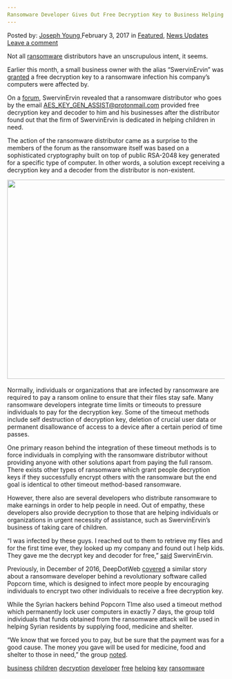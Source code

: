```yaml
---
Ransomware Developer Gives Out Free Decryption Key to Business Helping Children"
---
```

<article class="post-listing post-17955 post type-post status-publish format-standard has-post-thumbnail hentry  tag-business tag-children tag-decryption tag-developer tag-free tag-helping tag-key tag-ransomware">
<div class="post-inner">
    <span>Posted by: <a href="https://www.deepdotweb.com/author/josephyoung/" title="">Joseph Young </a></span>
<span>February 3, 2017</span>
<span>in <a href="https://www.deepdotweb.com/category/deepdot-news/" rel="category tag">Featured</a>, <a href="https://www.deepdotweb.com/category/news-updates/" rel="category tag">News Updates</a></span>
<span><a href="https://www.deepdotweb.com/2017/02/03/ransomware-developer-gives-free-decryption-key-business-helping-children/#respond">Leave a comment</a></span>
</p>
<div class="clear"></div>
    
<p>Not all <a href="https://www.deepdotweb.com/2017/01/14/goldeneye-ransomware-sending-companies-fake-job-applications/">ransomware</a> distributors have an unscrupulous intent, it seems.</p>
<p>Earlier this month, a small business owner with the alias “SwervinErvin” was <a href="https://twitter.com/notdan/status/821587540474023940">granted</a> a free decryption key to a ransomware infection his company’s computers were affected by.</p>
<p>On a <a href="https://www.bleepingcomputer.com/forums/t/634258/aes-key-gen-assistprotonmailcom-help-support/">forum</a>, SwervinErvin revealed that a ransomware distributor who goes by the email <a href="mailto:AES_KEY_GEN_ASSIST@protonmail.com">AES_KEY_GEN_ASSIST@protonmail.com</a> provided free decryption key and decoder to him and his businesses after the distributor found out that the firm of SwervinErvin is dedicated in helping children in need.</p>
<p>The action of the ransomware distributor came as a surprise to the members of the forum as the ransomware itself was based on a sophisticated cryptography built on top of public RSA-2048 key generated for a specific type of computer. In other words, a solution except receiving a decryption key and a decoder from the distributor is non-existent.</p>
<p><img class="wp-image-17959 aligncenter" src="/imgs/2017/01/word-image-221.png" width="774" height="460" srcset="/imgs/2017/01/word-image-221.png 1200w, /imgs/2017/01/word-image-221-300x178.png 300w, /imgs/2017/01/word-image-221-1024x608.png 1024w" sizes="(max-width: 774px) 100vw, 774px"/></p>
<p>Normally, individuals or organizations that are infected by ransomware are required to pay a ransom online to ensure that their files stay safe. Many ransomware developers integrate time limits or timeouts to pressure individuals to pay for the decryption key. Some of the timeout methods include self destruction of decryption key, deletion of crucial user data or permanent disallowance of access to a device after a certain period of time passes.</p>
<p>One primary reason behind the integration of these timeout methods is to force individuals in complying with the ransomware distributor without providing anyone with other solutions apart from paying the full ransom. There exists other types of ransomware which grant people decryption keys if they successfully encrypt others with the ransomware but the end goal is identical to other timeout method-based ransomware.</p>
<p>However, there also are several developers who distribute ransomware to make earnings in order to help people in need. Out of empathy, these developers also provide decryption to those that are helping individuals or organizations in urgent necessity of assistance, such as SwervinErvin’s business of taking care of children.</p>
<p>“I was infected by these guys. I reached out to them to retrieve my files and for the first time ever, they looked up my company and found out I help kids. They gave me the decrypt key and decoder for free,” <a href="https://www.bleepingcomputer.com/forums/t/634258/aes-key-gen-assistprotonmailcom-help-support/">said</a> SwervinErvin.</p>
<p>Previously, in December of 2016, DeepDotWeb <a href="https://twitter.com/malwrhunterteam/status/806597164642291713">covered</a> a similar story about a ransomware developer behind a revolutionary software called Popcorn time, which is designed to infect more people by encouraging individuals to encrypt two other individuals to receive a free decryption key.</p>
<p>While the Syrian hackers behind Popcorn TIme also used a timeout method which permanently lock user computers in exactly 7 days, the group told individuals that funds obtained from the ransomware attack will be used in helping Syrian residents by supplying food, medicine and shelter.</p>
<p>“We know that we forced you to pay, but be sure that the payment was for a good cause. The money you gave will be used for medicine, food and shelter to those in need,” the group <a href="https://twitter.com/malwrhunterteam/status/806597164642291713">noted</a>.</p>
</div>
<a href="https://www.deepdotweb.com/tag/business/" rel="tag">business</a> <a href="https://www.deepdotweb.com/tag/children/" rel="tag">children</a> <a href="https://www.deepdotweb.com/tag/decryption/" rel="tag">decryption</a> <a href="https://www.deepdotweb.com/tag/developer/" rel="tag">developer</a> <a href="https://www.deepdotweb.com/tag/free/" rel="tag">free</a> <a href="https://www.deepdotweb.com/tag/helping/" rel="tag">helping</a> <a href="https://www.deepdotweb.com/tag/key/" rel="tag">key</a> <a href="https://www.deepdotweb.com/tag/ransomware/" rel="tag">ransomware</a></span> <span style="display:none" class="updated">2017-02-03</span>
<div style="display:none" class="vcard author" itemprop="author" itemscope itemtype="http://schema.org/Person"><strong class="fn" itemprop="name"><a href="https://www.deepdotweb.com/author/josephyoung/" title="Posts by Joseph Young" rel="author">Joseph Young</a></strong></div>
    
